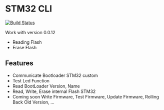 # STM32 CLI

[![Build Status](https://travis-ci.org/joemccann/dillinger.svg?branch=master)](https://travis-ci.org/joemccann/dillinger)

Work with version 0.0.12

- Reading Flash
- Erase Flash

## Features

- Communicate Bootloader STM32 custom
- Test Led Function
- Read BootLoader Version, Name
- Read, Write, Erase internal Flash STM32
- Coming soon Write Firmware, Test Firmware, Update Firmware, Rolling Back Old Version, ...

